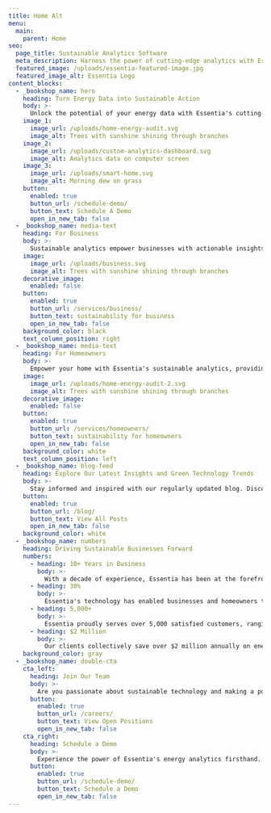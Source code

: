 ```yaml
---
title: Home Alt
menu:
  main:
    parent: Home
seo:
  page_title: Sustainable Analytics Software
  meta_description: Harness the power of cutting-edge analytics with Essentia. Our intuitive software deciphers complex energy patterns, enabling businesses and homeowners to reduce costs and minimize environmental impact.
  featured_image: /uploads/essentia-featured-image.jpg
  featured_image_alt: Essentia Logo
content_blocks:
  - _bookshop_name: hero
    heading: Turn Energy Data into Sustainable Action
    body: >-
      Unlock the potential of your energy data with Essentia's cutting-edge software solutions. Our platform provides real-time insights and actionable recommendations, empowering businesses and homeowners to optimize energy consumption for a greener, more sustainable future.
    image_1:
      image_url: /uploads/home-energy-audit.svg
      image_alt: Trees with sunshine shining through branches
    image_2:
      image_url: /uploads/custom-analytics-dashboard.svg
      image_alt: Analytics data on computer screen
    image_3:
      image_url: /uploads/smart-home.svg
      image_alt: Morning dew on grass
    button:
      enabled: true
      button_url: /schedule-demo/
      button_text: Schedule A Demo
      open_in_new_tab: false
  - _bookshop_name: media-text
    heading: For Business
    body: >-
      Sustainable analytics empower businesses with actionable insights into their energy consumption patterns. By harnessing data-driven solutions, businesses can identify inefficiencies, implement targeted optimizations, and ultimately reduce costs while contributing to a more eco-conscious future.
    image:
      image_url: /uploads/business.svg
      image_alt: Trees with sunshine shining through branches
    decorative_image: 
      enabled: false
    button:
      enabled: true
      button_url: /services/business/
      button_text: sustainability for business
      open_in_new_tab: false
    background_color: black
    text_column_position: right
  - _bookshop_name: media-text
    heading: For Homeowners
    body: >-
      Empower your home with Essentia's sustainable analytics, providing you with real-time insights into your energy consumption. Take control of your energy usage, identify areas for improvement, and watch as your home becomes more efficient, saving you money while contributing to a greener planet.
    image:
      image_url: /uploads/home-energy-audit-2.svg
      image_alt: Trees with sunshine shining through branches
    decorative_image: 
      enabled: false
    button:
      enabled: true
      button_url: /services/homeowners/
      button_text: sustainability for homeowners
      open_in_new_tab: false
    background_color: white
    text_column_position: left
  - _bookshop_name: blog-feed
    heading: Explore Our Latest Insights and Green Technology Trends
    body: >-
      Stay informed and inspired with our regularly updated blog. Discover the latest developments in sustainable technology, energy-saving tips, and industry trends. Our experts share valuable insights to help you make informed decisions on your journey towards a greener, more efficient future.
    button:
      enabled: true
      button_url: /blog/
      button_text: View All Posts
      open_in_new_tab: false
    background_color: white
  - _bookshop_name: numbers
    heading: Driving Sustainable Businesses Forward
    numbers:
      - heading: 10+ Years in Business
        body: >-
          With a decade of experience, Essentia has been at the forefront of sustainable energy solutions, driving innovation and efficiency.
      - heading: 30%
        body: >-
          Essentia's technology has enabled businesses and homeowners to reduce their energy consumption by an average of 30%, leading to substantial cost savings and a lighter environmental footprint.
      - heading: 5,000+
        body: >-
          Essentia proudly serves over 5,000 satisfied customers, ranging from small businesses to large enterprises, all benefiting from our tailored energy solutions.
      - heading: $2 Million
        body: >-
          Our clients collectively save over $2 million annually on energy costs, thanks to Essentia's data-driven approach and cutting-edge technology.
    background_color: gray
  - _bookshop_name: double-cta
    cta_left:
      heading: Join Our Team
      body: >-
        Are you passionate about sustainable technology and making a positive impact on the environment? Explore career opportunities at Essentia and be part of a dynamic team committed to revolutionizing the energy industry. Check out our current openings and apply today!
      button:
        enabled: true
        button_url: /careers/
        button_text: View Open Positions
        open_in_new_tab: false
    cta_right:
      heading: Schedule a Demo
      body: >-
        Experience the power of Essentia's energy analytics firsthand. Request a personalized demo and discover how our innovative solutions can help you optimize energy consumption, save costs, and promote sustainability. Get started on your journey towards a greener future today!
      button:
        enabled: true
        button_url: /schedule-demo/
        button_text: Schedule a Demo
        open_in_new_tab: false
---
```

